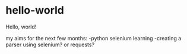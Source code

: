 # hello-world
Hello, world!

my aims for the next few months:
-python selenium learning
-creating a parser using selenium? or requests?

